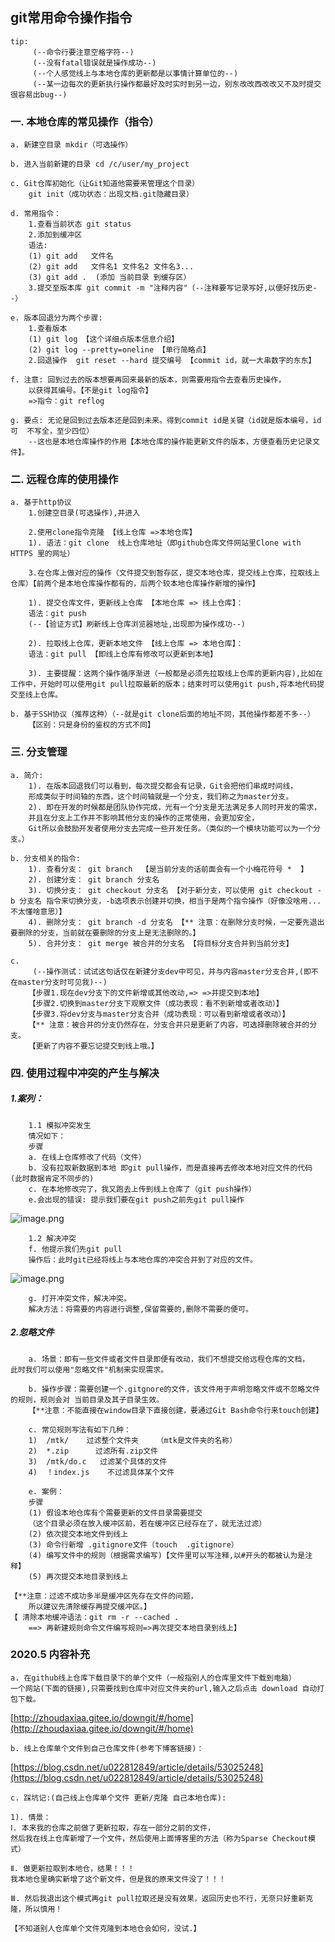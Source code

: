 ## git常用命令操作指令
	tip:
		 (--命令行要注意空格字符--) 
		 (--没有fatal错误就是操作成功--) 
		 (--个人感觉线上与本地仓库的更新都是以事情计算单位的--)
		 (--某一边每次的更新执行操作都最好及时实时到另一边，别东改改西改改又不及时提交很容易出bug--)

###  一. 本地仓库的常见操作（指令）
	a. 新建空目录 mkdir（可选操作）
	
	b. 进入当前新建的目录 cd /c/user/my_project
	
	c. Git仓库初始化（让Git知道他需要来管理这个目录）
		git init（成功状态：出现文档.git隐藏目录）
	
	d. 常用指令：
		1.查看当前状态 git status
		2.添加到缓冲区 
		语法: 
		(1) git add   文件名
		(2) git add   文件名1 文件名2 文件名3...
		(3) git add .  (添加 当前目录 到缓存区）
		3.提交至版本库 git commit -m "注释内容"（--注释要写记录写好,以便好找历史--）
	
	e. 版本回退分为两个步骤:
		1.查看版本  
		(1) git log 【这个详细点版本信息介绍】 
		(2) git log --pretty=oneline 【单行简略点】
		2.回退操作  git reset --hard 提交编号 【commit id，就一大串数字的东东】	

	f. 注意: 回到过去的版本想要再回来最新的版本，则需要用指令去查看历史操作，
		以获得其编号。【不是git log指令】
		=>指令：git reflog

	g. 要点: 无论是回到过去版本还是回到未来。得到commit id是关键（id就是版本编号，id可	不写全，至少四位）
		--这也是本地仓库操作的作用【本地仓库的操作能更新文件的版本，方便查看历史记录文件】。

### 二. 远程仓库的使用操作
	a. 基于http协议
		1.创建空目录(可选操作),并进入

		2.使用clone指令克隆 【线上仓库 =>本地仓库】
		1). 语法：git clone  线上仓库地址（即github仓库文件网站里Clone with HTTPS 里的网址）
  
		3.在仓库上做对应的操作（文件提交到暂存区，提交本地仓库，提交线上仓库，拉取线上仓库）【前两个是本地仓库操作都有的，后两个较本地仓库操作新增的操作】
    	
		1). 提交仓库文件，更新线上仓库 【本地仓库 => 线上仓库】：
    	语法：git push
    	(--【验证方式】刷新线上仓库浏览器地址,出现即为操作成功--)
   
    	2). 拉取线上仓库，更新本地文件 【线上仓库 => 本地仓库】：
    	语法：git pull 【即线上仓库有修改可以更新到本地】
   
		3). 主要提醒：这两个操作循序渐进（一般都是必须先拉取线上仓库的更新内容),比如在工作中，开始时可以使用git pull拉取最新的版本；结束时可以使用git push,将本地代码提交至线上仓库。

	b. 基于SSH协议（推荐这种）（--就是git clone后面的地址不同，其他操作都差不多--）
		【区别：只是身份的鉴权的方式不同】

### 三. 分支管理
	a. 简介:
        1). 在版本回退我们可以看到，每次提交都会有记录，Git会把他们串成时间线，
		形成类似于时间轴的东西，这个时间轴就是一个分支，我们称之为master分支。
        2). 即在开发的时候都是团队协作完成，光有一个分支是无法满足多人同时开发的需求，
		并且在分支上工作并不影响其他分支的操作的正常使用，会更加安全，
		Git所以会鼓励开发者使用分支去完成一些开发任务。（类似的一个模块功能可以为一个分支。）

	b. 分支相关的指令:
		1). 查看分支： git branch  【是当前分支的话前面会有一个小梅花符号 *  】
		2). 创建分支： git branch 分支名
		3). 切换分支： git checkout 分支名 【对于新分支，可以使用 git checkout -b 分支名 指令来切换分支，-b选项表示创建并切换，相当于是两个指令操作（好像没啥用...不太懂啥意思）】
		4). 删除分支： git branch -d 分支名 【** 注意：在删除分支时候，一定要先退出要删除的分支，当前就在要删除的分支上是无法删除的。】
		5). 合并分支： git merge 被合并的分支名 【将目标分支合并到当前分支】

	c. 	 
		 (--操作测试：试试这句话仅在新建分支dev中可见，并与内容master分支合并,(即不在master分支时可见我)--)
		【步骤1.现在dev分支下的文件新增或其他改动,=> =>并提交到本地】
		【步骤2.切换到master分支下观察文件（成功表现：看不到新增或者改动）】
    	【步骤3.将dev分支与master分支合并（成功表现：可以看到新增或者改动）】
    	【** 注意：被合并的分支仍然存在，分支合并只是更新了内容，可选择删除被合并的分支。
		【更新了内容不要忘记提交到线上哦。】


### 四. 使用过程中冲突的产生与解决
##### 1.案列：
		1.1 模拟冲突发生
		情况如下：
		步骤 
		a. 在线上仓库修改了代码（文件）
		b. 没有拉取新数据到本地 即git pull操作，而是直接再去修改本地对应文件的代码        (此时数据肯定不同步的)
		c. 在本地修改完了，我又跑去上传到线上仓库了（git push操作）
		e.会出现的错误: 提示我们要在git push之前先git pull操作

   ![image.png](https://i.loli.net/2020/07/14/rOlC2pIaWksoRV7.png)

		1.2 解决冲突
		f. 他提示我们先git pull
		操作后：此时git已经将线上与本地仓库的冲突合并到了对应的文件。
   ![image.png](https://i.loli.net/2020/07/14/gYwSLfKyFD7H5bU.png)
   
		g. 打开冲突文件，解决冲突。
		解决方法：将需要的内容进行调整,保留需要的,删除不需要的便可。

##### 2.忽略文件
		a. 场景：即有一些文件或者文件目录即便有改动，我们不想提交给远程仓库的文档，
	此时我们可以使用"忽略文件"机制来实现需求。
    
    	b. 操作步骤：需要创建一个.gitgnore的文件，该文件用于声明忽略文件或不忽略文件的规则，规则会对 当前目录及其子目录生效。
		【**注意：不能直接在window目录下直接创建，要通过Git Bash命令行来touch创建】

		c. 常见规则写法有如下几种：
		1)  /mtk/    过滤整个文件夹    （mtk是文件夹的名称）
		2)  *.zip      过滤所有.zip文件
		3)  /mtk/do.c   过滤某个具体的文件
		4)  ！index.js    不过滤具体某个文件

		e. 案例：
		步骤 
		(1) 假设本地仓库有个需要更新的文件目录需要提交 
		（这个目录必须在放入缓冲区前，若在缓冲区已经存在了，就无法过滤）
		(2) 依次提交本地文件到线上
		(3) 命令行新增 .gitignore文件（touch  .gitignore）
		(4) 编写文件中的规则（根据需求编写)【文件里可以写注释,以#开头的都被认为是注释】
		(5) 再次提交本地目录到线上
		
	【**注意：过滤不成功多半是缓冲区先存在文件的问题，
		所以建议先清除缓存再提交缓冲区。】
	【 清除本地缓冲语法：git rm -r --cached . 
		==> 再新建规则命令文件编写规则=>再次提交本地目录到线上】

### 2020.5 内容补充
	a. 在github线上仓库下载目录下的单个文件（一般指别人的仓库里文件下载到电脑） 
	一个网站(下面的链接),只需要找到仓库中对应文件夹的url,输入之后点击 download 自动打包下载。

[http://zhoudaxiaa.gitee.io/downgit/#/home](http://zhoudaxiaa.gitee.io/downgit/#/home)
	
	b. 线上仓库单个文件到自己仓库文件(参考下博客链接)：
 
[https://blog.csdn.net/u022812849/article/details/53025248](https://blog.csdn.net/u022812849/article/details/53025248)

	c. 踩坑记:(自己线上仓库单个文件 更新/克隆 自己本地仓库):
	
	1). 情景：
	Ⅰ. 本来我的仓库之前做了更新拉取，存在一部分之前的文件，
	然后我在线上仓库新增了一个文件，然后使用上面博客里的方法（称为Sparse Checkout模式）
	
	Ⅱ. 做更新拉取到本地仓，结果！！！ 
	我本地仓里确实新增了这个新文件，但是我的原来文件没了！！！ 
	
	Ⅲ. 然后我退出这个模式再git pull拉取还是没有效果，返回历史也不行，无奈只好重新克隆，所以慎用！
	
	【不知道别人仓库单个文件克隆到本地仓会如何，没试.】

  